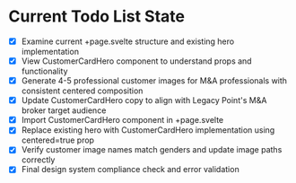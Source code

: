 <!-- DO NOT EDIT - Managed by todo_list tool -->
<!-- Updated: 2025-09-25T16:54:30.738Z -->

# Current Todo List State

- [x] Examine current +page.svelte structure and existing hero implementation
- [x] View CustomerCardHero component to understand props and functionality
- [x] Generate 4-5 professional customer images for M&A professionals with consistent centered composition
- [x] Update CustomerCardHero copy to align with Legacy Point's M&A broker target audience
- [x] Import CustomerCardHero component in +page.svelte
- [x] Replace existing hero with CustomerCardHero implementation using centered=true prop
- [x] Verify customer image names match genders and update image paths correctly
- [x] Final design system compliance check and error validation
